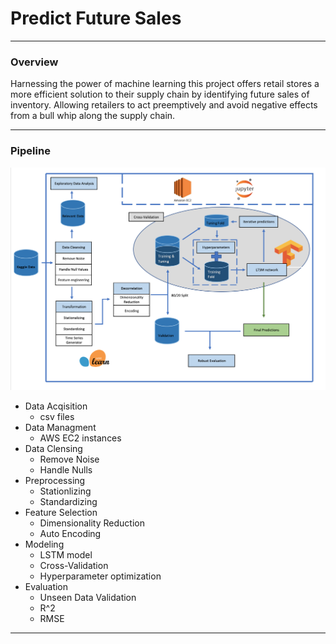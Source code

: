 # Predict Future Sales  
--- 
### Overview
Harnessing the power of machine learning this project offers retail stores a more efficient solution to their supply chain by identifying future sales of inventory. Allowing retailers to act preemptively and avoid negative effects from a bull whip along the supply chain.  

---  
### Pipeline  

![banner](predict_sales_diagram.png)  

- Data Acqisition
  - csv files
- Data Managment
  - AWS EC2 instances
- Data Clensing
  - Remove Noise
  - Handle Nulls
- Preprocessing
  - Stationlizing
  - Standardizing 
- Feature Selection
  - Dimensionality Reduction
  - Auto Encoding
- Modeling
  - LSTM model
  - Cross-Validation
  - Hyperparameter optimization
- Evaluation
  - Unseen Data Validation 
  - R^2 
  - RMSE
 

---
<!-- 
### Summary
1. Purpose, motivation and description: 
> ...
2. Data acquisition:  
> ...
3. Data management:  
4. Data cleaning:  
5. Preprocessing:  
6. Feature Selection:  
7. Modeling:  
8. Evaluation:  
9. Communicating Findings: 
10. Conclusion and Summary:  
-->

